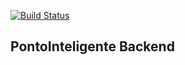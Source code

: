 
[![Build Status](https://travis-ci.org/SmythyCosta/pontointeligente_backend.svg?branch=master)](https://travis-ci.org/SmythyCosta/pontointeligente_backend)

## PontoInteligente Backend